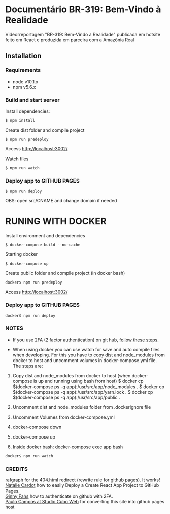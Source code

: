 # Documentário BR-319: Bem-Vindo à Realidade

Videorreportagem "BR-319: Bem-Vindo à Realidade" publicada em hotsite feito em React e produzida em parceira com a Amazônia Real

## Installation

### Requirements

- node v10.1.x
- npm v5.6.x

### Build and start server

Install dependencies:
```
$ npm install
```

Create dist folder and compile project
```
$ npm run predeploy
```

Access [http://localhost:3002/](http://localhost:3002/)

Watch files
```
$ npm run watch
```


### Deploy app to GITHUB PAGES

```
$ npm run deploy
```

OBS: open src/CNAME and change domain if needed

# RUNING WITH DOCKER

Install environment and dependencies
```
$ docker-compose build --no-cache
```

Starting docker
```
$ docker-compose up
```
Create public folder and compile project (in docker bash)
```
docker$ npm run predeploy
```

Access [http://localhost:3002/](http://localhost:3002/)

### Deploy app to GITHUB PAGES

```
docker$ npm run deploy
```

### NOTES
- If you use 2FA (2 factor authentication) on git hub, [follow these steps](https://medium.com/@ginnyfahs/github-error-authentication-failed-from-command-line-3a545bfd0ca8).
  
- When using docker you can use watch for save and auto compile files when developing. For this you have to copy dist and node_modules from docker to host and uncomment volumes in docker-compose.yml file. The steps are:

1. Copy dist and node_modules from docker to host (when docker-compose is up and running using bash from host)
$ docker cp $(docker-compose ps -q app):/usr/src/app/node_modules .
$ docker cp $(docker-compose ps -q app):/usr/src/app/yarn.lock .
$ docker cp $(docker-compose ps -q app):/usr/src/app/public .

2. Uncomment dist and node_modules folder from .dockerignore file

3. Uncomment Volumes from docker-compose.yml

4. docker-compose down

5. docker-compose up

6. Inside docker bash: docker-compose exec app bash
```
docker$ npm run watch
```

### CREDITS
[rafgraph](https://github.com/rafgraph/spa-github-pages) for the 404.html redirect (rewrite rule for github pages). It works! <br>
[Natalie Cardot](https://medium.com/@nataliecardot/easily-deploy-a-create-react-app-project-to-github-pages-280529adb086) how to easily Deploy a Create React App Project to GitHub Pages. <br>
[Ginny Fahs](https://medium.com/@ginnyfahs/github-error-authentication-failed-from-command-line-3a545bfd0ca8) how to authenticate on github with 2FA.<br>
[Paulo Campos at Studio Cubo Web](https://github.com/studiocuboweb) for converting this site into github pages host

